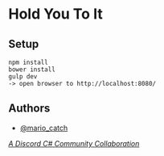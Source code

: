 # Hold You To It

## Setup

```
npm install
bower install
gulp dev
-> open browser to http://localhost:8080/
```

## Authors

* [@mario_catch](https://twitter.com/mario_catch)

*[A Discord C# Community Collaboration](https://discord.gg/0np62rq4o8EMJPIH)*